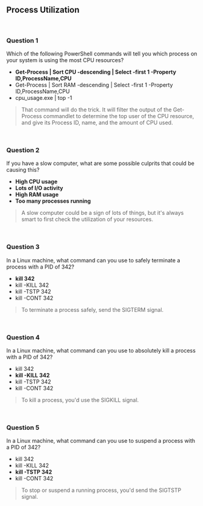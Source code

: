 ## Process Utilization

<br>

### Question 1

Which of the following PowerShell commands will tell you which process on your system is using the most CPU resources?

* **Get-Process | Sort CPU -descending | Select -first 1 -Property ID,ProcessName,CPU**
* Get-Process | Sort RAM -descending | Select -first 1 -Property ID,ProcessName,CPU
* cpu_usage.exe | top -1

> That command will do the trick. It will filter the output of the Get-Process commandlet to determine the top user of the CPU resource, and give its Process ID, name, and the amount of CPU used.

<br>

### Question 2

If you have a slow computer, what are some possible culprits that could be causing this?

* **High CPU usage**
* **Lots of I/O activity**
* **High RAM usage**
* **Too many processes running**

> A slow computer could be a sign of lots of things, but it's always smart to first check the utilization of your resources.

<br>

### Question 3

In a Linux machine, what command can you use to safely terminate a process with a PID of 342?

* **kill 342**
* kill -KILL 342
* kill -TSTP 342
* kill -CONT 342

> To terminate a process safely, send the SIGTERM signal.

<br>

### Question 4

In a Linux machine, what command can you use to absolutely kill a process with a PID of 342?

* kill 342
* **kill -KILL 342**
* kill -TSTP 342
* kill -CONT 342

> To kill a process, you'd use the SIGKILL signal.

<br>

### Question 5

In a Linux machine, what command can you use to suspend a process with a PID of 342?

* kill 342
* kill -KILL 342
* **kill -TSTP 342**
* kill -CONT 342

> To stop or suspend a running process, you'd send the SIGTSTP signal.